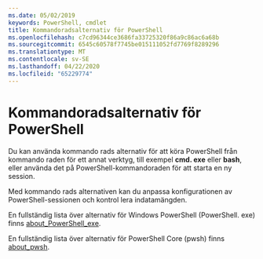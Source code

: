 ```yaml
---
ms.date: 05/02/2019
keywords: PowerShell, cmdlet
title: Kommandoradsalternativ för PowerShell
ms.openlocfilehash: c7cd96344ce3686fa33725320f86a9c86ac6a68b
ms.sourcegitcommit: 6545c60578f7745be015111052fd7769f8289296
ms.translationtype: MT
ms.contentlocale: sv-SE
ms.lasthandoff: 04/22/2020
ms.locfileid: "65229774"
---
```

# <a name="powershell-command-line-options"></a>Kommandoradsalternativ för PowerShell

Du kan använda kommando rads alternativ för att köra PowerShell från kommando raden för ett annat verktyg, till exempel **cmd. exe** eller **bash**, eller använda det på PowerShell-kommandoraden för att starta en ny session.

Med kommando rads alternativen kan du anpassa konfigurationen av PowerShell-sessionen och kontrol lera indatamängden.

En fullständig lista över alternativ för Windows PowerShell (PowerShell. exe) finns [about_PowerShell_exe](/powershell/module/Microsoft.PowerShell.Core/About/about_PowerShell_exe).

En fullständig lista över alternativ för PowerShell Core (pwsh) finns [about_pwsh](/powershell/module/Microsoft.PowerShell.Core/About/about_pwsh).